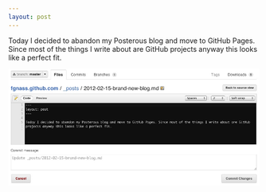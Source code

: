 ```yaml
---
layout: post
---
```


Today I decided to abandon my Posterous blog and move to GitHub Pages. Since most of the things I write about are GitHub projects anyway this looks like a perfect fit.

![Screenshot](/images/2012-02-15-screenshot.jpg)
